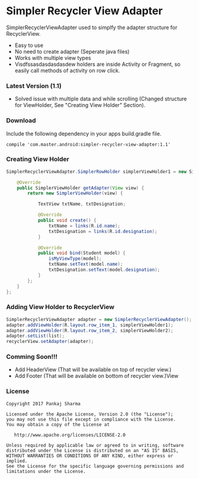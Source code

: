 # Simpler Recycler View Adapter

SimplerRecyclerViewAdapter used to simplfy the adapter structure for RecyclerView.
  - Easy to use
  - No need to create adapter (Seperate java files)
  - Works with multiple view types
  - Visdfssasdasdasdasdew holders are inside Activity or Fragment, so easily call methods of activity on row click.

### Latest Version (1.1)
  - Solved issue with multiple data and while scrolling (Changed structure for ViewHolder, See "Creating View Holder" Section).

### Download
Include the following dependency in your apps build.gradle file.
```
compile 'com.master.android:simpler-recycler-view-adapter:1.1'
```

### Creating View Holder
```java
SimplerRecyclerViewAdapter.SimplerRowHolder simplerViewHolder1 = new SimplerRecyclerViewAdapter.SimplerRowHolder<Student>() {

    @Override
    public SimplerViewHolder getAdapter(View view) {
        return new SimplerViewHolder(view) {

            TextView txtName, txtDesignation;

            @Override
            public void create() {
                txtName = links(R.id.name);
                txtDesignation = links(R.id.designation);
            }

            @Override
            public void bind(Student model) {
                isMyViewType(model);
                txtName.setText(model.name);
                txtDesignation.setText(model.designation);
            }
        };
    }
};
```

### Adding View Holder to RecyclerView
```java
SimplerRecyclerViewAdapter adapter = new SimplerRecyclerViewAdapter();
adapter.addViewHolder(R.layout.row_item_1, simplerViewHolder1);
adapter.addViewHolder(R.layout.row_item_2, simplerViewHolder2);
adapter.setList(list);
recyclerView.setAdapter(adapter);
```

### Comming Soon!!!
  - Add HeaderView (That will be available on top of recycler view.)
  - Add Footer (That will be available on bottom of recycler view.)View

### License
```
Copyright 2017 Pankaj Sharma

Licensed under the Apache License, Version 2.0 (the "License");
you may not use this file except in compliance with the License.
You may obtain a copy of the License at

   http://www.apache.org/licenses/LICENSE-2.0

Unless required by applicable law or agreed to in writing, software
distributed under the License is distributed on an "AS IS" BASIS,
WITHOUT WARRANTIES OR CONDITIONS OF ANY KIND, either express or implied.
See the License for the specific language governing permissions and
limitations under the License.
```
